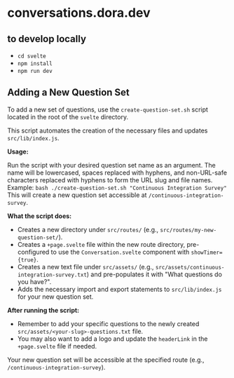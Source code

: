 # conversations.dora.dev

## to develop locally
- `cd svelte`
- `npm install`
- `npm run dev`

## Adding a New Question Set
To add a new set of questions, use the `create-question-set.sh` script located in the root of the `svelte` directory.

This script automates the creation of the necessary files and updates `src/lib/index.js`.

**Usage:**

Run the script with your desired question set name as an argument. The name will be lowercased, spaces replaced with hyphens, and non-URL-safe characters replaced with hyphens to form the URL slug and file names.
    Example:
    ```bash
    ./create-question-set.sh "Continuous Integration Survey"
    ```
    This will create a new question set accessible at `/continuous-integration-survey`.

**What the script does:**

*   Creates a new directory under `src/routes/` (e.g., `src/routes/my-new-question-set/`).
*   Creates a `+page.svelte` file within the new route directory, pre-configured to use the `Conversation.svelte` component with `showTimer={true}`.
*   Creates a new text file under `src/assets/` (e.g., `src/assets/continuous-integration-survey.txt`) and pre-populates it with "What questions do you have?".
*   Adds the necessary import and export statements to `src/lib/index.js` for your new question set.

**After running the script:**

*   Remember to add your specific questions to the newly created `src/assets/<your-slug>-questions.txt` file.
*   You may also want to add a logo and update the `headerLink` in the `+page.svelte` file if needed.

Your new question set will be accessible at the specified route (e.g., `/continuous-integration-survey`).
